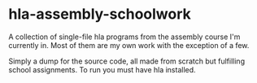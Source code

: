 # hla-assembly-schoolwork
A collection of single-file hla programs from the assembly course I'm currently in. Most of them are my own work with the exception of a few.

Simply a dump for the source code, all made from scratch but fulfilling school assignments. To run you must have hla installed.
